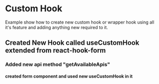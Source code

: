 # Custom Hook
 Example show how to create new custom hook or wrapper hook using all it's feature and adding anything new required to it. 
## Created New Hook called useCustomHook extended from react-hook-form
### Added new api method "getAvailableApis"
#### created form component and used new useCustomHook in it